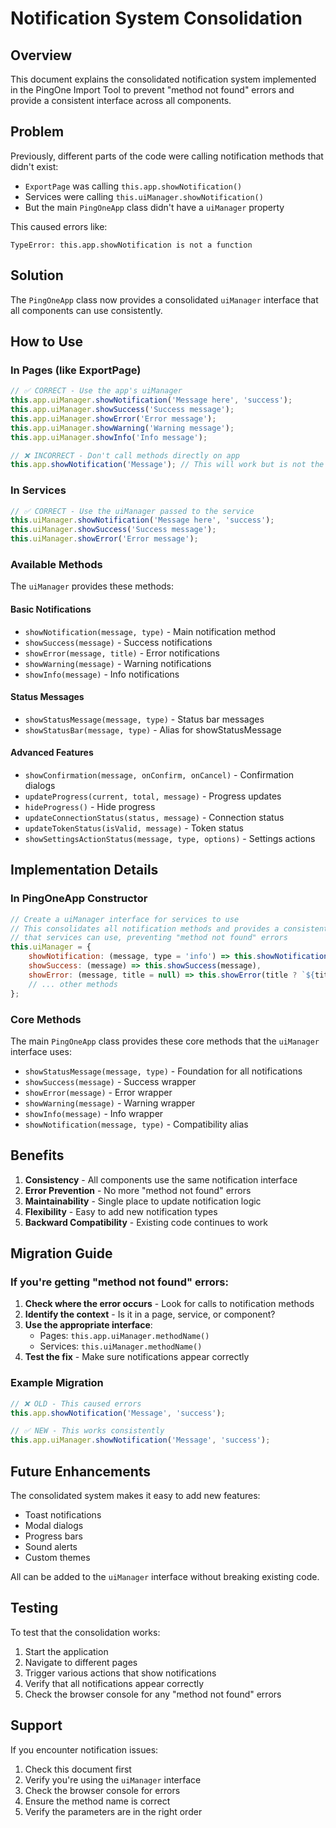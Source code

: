 # Notification System Consolidation

## Overview
This document explains the consolidated notification system implemented in the PingOne Import Tool to prevent "method not found" errors and provide a consistent interface across all components.

## Problem
Previously, different parts of the code were calling notification methods that didn't exist:
- `ExportPage` was calling `this.app.showNotification()` 
- Services were calling `this.uiManager.showNotification()`
- But the main `PingOneApp` class didn't have a `uiManager` property

This caused errors like:
```
TypeError: this.app.showNotification is not a function
```

## Solution
The `PingOneApp` class now provides a consolidated `uiManager` interface that all components can use consistently.

## How to Use

### In Pages (like ExportPage)
```javascript
// ✅ CORRECT - Use the app's uiManager
this.app.uiManager.showNotification('Message here', 'success');
this.app.uiManager.showSuccess('Success message');
this.app.uiManager.showError('Error message');
this.app.uiManager.showWarning('Warning message');
this.app.uiManager.showInfo('Info message');

// ❌ INCORRECT - Don't call methods directly on app
this.app.showNotification('Message'); // This will work but is not the standard
```

### In Services
```javascript
// ✅ CORRECT - Use the uiManager passed to the service
this.uiManager.showNotification('Message here', 'success');
this.uiManager.showSuccess('Success message');
this.uiManager.showError('Error message');
```

### Available Methods
The `uiManager` provides these methods:

#### Basic Notifications
- `showNotification(message, type)` - Main notification method
- `showSuccess(message)` - Success notifications
- `showError(message, title)` - Error notifications  
- `showWarning(message)` - Warning notifications
- `showInfo(message)` - Info notifications

#### Status Messages
- `showStatusMessage(message, type)` - Status bar messages
- `showStatusBar(message, type)` - Alias for showStatusMessage

#### Advanced Features
- `showConfirmation(message, onConfirm, onCancel)` - Confirmation dialogs
- `updateProgress(current, total, message)` - Progress updates
- `hideProgress()` - Hide progress
- `updateConnectionStatus(status, message)` - Connection status
- `updateTokenStatus(isValid, message)` - Token status
- `showSettingsActionStatus(message, type, options)` - Settings actions

## Implementation Details

### In PingOneApp Constructor
```javascript
// Create a uiManager interface for services to use
// This consolidates all notification methods and provides a consistent interface
// that services can use, preventing "method not found" errors
this.uiManager = {
    showNotification: (message, type = 'info') => this.showNotification(message, type),
    showSuccess: (message) => this.showSuccess(message),
    showError: (message, title = null) => this.showError(title ? `${title}: ${message}` : message),
    // ... other methods
};
```

### Core Methods
The main `PingOneApp` class provides these core methods that the `uiManager` interface uses:
- `showStatusMessage(message, type)` - Foundation for all notifications
- `showSuccess(message)` - Success wrapper
- `showError(message)` - Error wrapper
- `showWarning(message)` - Warning wrapper
- `showInfo(message)` - Info wrapper
- `showNotification(message, type)` - Compatibility alias

## Benefits

1. **Consistency** - All components use the same notification interface
2. **Error Prevention** - No more "method not found" errors
3. **Maintainability** - Single place to update notification logic
4. **Flexibility** - Easy to add new notification types
5. **Backward Compatibility** - Existing code continues to work

## Migration Guide

### If you're getting "method not found" errors:

1. **Check where the error occurs** - Look for calls to notification methods
2. **Identify the context** - Is it in a page, service, or component?
3. **Use the appropriate interface**:
   - Pages: `this.app.uiManager.methodName()`
   - Services: `this.uiManager.methodName()`
4. **Test the fix** - Make sure notifications appear correctly

### Example Migration
```javascript
// ❌ OLD - This caused errors
this.app.showNotification('Message', 'success');

// ✅ NEW - This works consistently
this.app.uiManager.showNotification('Message', 'success');
```

## Future Enhancements

The consolidated system makes it easy to add new features:
- Toast notifications
- Modal dialogs
- Progress bars
- Sound alerts
- Custom themes

All can be added to the `uiManager` interface without breaking existing code.

## Testing

To test that the consolidation works:
1. Start the application
2. Navigate to different pages
3. Trigger various actions that show notifications
4. Verify that all notifications appear correctly
5. Check the browser console for any "method not found" errors

## Support

If you encounter notification issues:
1. Check this document first
2. Verify you're using the `uiManager` interface
3. Check the browser console for errors
4. Ensure the method name is correct
5. Verify the parameters are in the right order
